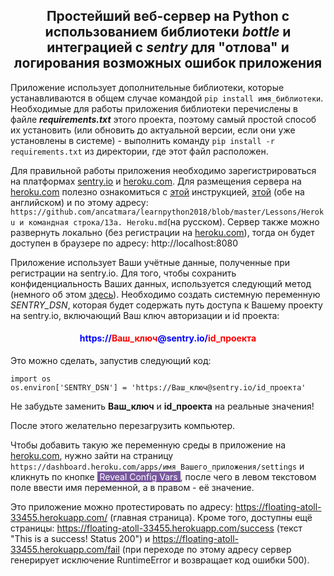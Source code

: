 ## <center> Простейший веб-сервер на Python с использованием библиотеки *bottle* и интеграцией с *sentry* для "отлова" и логирования возможных ошибок приложения

Приложение использует дополнительные библиотеки, которые устанавливаются в общем случае командой `pip install имя_библиотеки`. Необходимые для работы приложения библиотеки перечислены в файле *<b>requirements.txt</b>* этого проекта, поэтому самый простой способ их установить (или обновить до актуальной версии, если они уже установлены в системе) - выполнить команду `pip install -r requirements.txt` из директории, где этот файл расположен.

Для правильной работы приложения необходимо зарегистрироваться на платформах [sentry.io](https://sentry.io) и [heroku.com](https://heroku.com). Для размещения сервера на [heroku.com](https://heroku.com) полезно ознакомиться с [этой](https://github.com/chucknado/bottle_heroku_tutorial) инструкцией, [этой](https://devcenter.heroku.com/articles/git#http-git-authentication) (обе на английском) и по этому адресу: `https://github.com/ancatmara/learnpython2018/blob/master/Lessons/Heroku и командная строка/13a. Heroku.md`(на русском). Сервер также можно развернуть локально (без регистрации на [heroku.com](https://heroku.com)), тогда он будет доступен в браузере по адресу: http://localhost:8080

Приложение использует Ваши учётные данные, полученные при регистрации на sentry.io. Для того, чтобы сохранить конфиденциальность Ваших данных, используется следующий метод (немного об этом [здесь](https://devcenter.heroku.com/articles/sentry#integrating-with-python-or-django)). Необходимо создать системную переменную *SENTRY_DSN*, которая будет содержать путь доступа к Вашему проекту на sentry.io, включающий Ваш ключ авторизации и id проекта:
#### <center><span style="color:blue">https://<span style="color:red"><b>Ваш_ключ</b></span>@sentry.io/<span style="color:red"><b>id_проекта</b></span></span></center>
  
Это можно сделать, запустив следующий код:
  
```
import os
os.environ['SENTRY_DSN'] = 'https://Ваш_ключ@sentry.io/id_проекта'
```

Не забудьте заменить **Ваш_ключ** и **id_проекта** на реальные значения!
  
После этого желательно перезагрузить компьютер.

Чтобы добавить такую же переменную среды в приложение на [heroku.com](https://heroku.com), нужно зайти на страницу `https://dashboard.heroku.com/apps/имя_Вашего_приложения/settings` и кликнуть по кнопке <span style="color:white;background:#79589f;">&nbsp;Reveal Config Vars </span>, после чего в левом текстовом поле ввести имя переменной, а в правом - её значение.

Это приложение можно протестировать по адресу: https://floating-atoll-33455.herokuapp.com/ (главная страница). Кроме того, доступны ещё страницы:
https://floating-atoll-33455.herokuapp.com/success (текст "This is a success! Status 200") и https://floating-atoll-33455.herokuapp.com/fail (при переходе по этому адресу сервер генерирует исключение RuntimeError и возвращает код ошибки 500).
